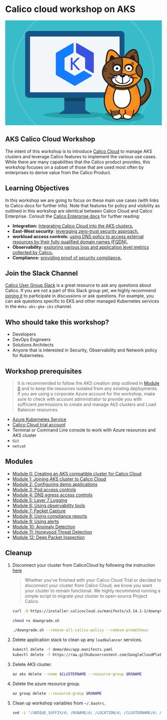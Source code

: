 # Calico cloud workshop on AKS

![Calicocloud on AKS](img/calico-on-aks.png)

## AKS Calico Cloud Workshop

The intent of this workshop is to introduce [Calico Cloud](https://www.calicocloud.io/?utm_campaign=calicocloud&utm_medium=digital&utm_source=microsoft) to manage AKS clusters and leverage Calico features to implement the various use cases. While there are many capabilities that the Calico product provides, this workshop focuses on a subset of those that are used most often by enterprises to derive value from the Calico Product.

## Learning Objectives

In this workshop we are going to focus on these main use cases (with links to Calico docs for further info). Note that features for policy and visibility as outlined in this workshop are identical between Calico Cloud and Calico Enterprise. Consult the [Calico Enterprise docs](https://docs.tigera.io/about/about-calico-enterprise/) for further reading:

- **Integration:** [Integrating Calico Cloud into the AKS clusters.](https://docs.calicocloud.io/install/system-requirements)
- **East-West security:** [leveraging zero-trust security approach.](https://docs.tigera.io/security/adopt-zero-trust)
- **workload access controls:** [using DNS policy to access external resources by their fully qualified domain names (FQDN).](https://docs.calicocloud.io/workload-access/)
- **Observability:** [exploring various logs and application level metrics collected by Calico.](https://docs.calicocloud.io/visibility/)
- **Compliance:** [providing proof of security compliance.](https://docs.calicocloud.io/compliance/overview)

## Join the Slack Channel

[Calico User Group Slack](https://slack.projectcalico.org/) is a great resource to ask any questions about Calico. If you are not a part of this Slack group yet, we highly recommend [joining it](https://slack.projectcalico.org/) to participate in discussions or ask questions. For example, you can ask questions specific to EKS and other managed Kubernetes services in the `#eks-aks-gke-iks` channel.

## Who should take this workshop?

- Developers
- DevOps Engineers
- Solutions Architects
- Anyone that is interested in Security, Observability and Network policy for Kubernetes.

## Workshop prerequisites

>It is recommended to follow the AKS creation step outlined in [Module 0](modules/creating-aks-cluster.md) and to keep the resources isolated from any existing deployments. If you are using a corporate Azure account for the workshop, make sure to check with account administrator to provide you with sufficient permissions to create and manage AkS clusters and Load Balancer resources.

- [Azure Kubernetes Service](https://github.com/Azure/kubernetes-hackfest/blob/master/labs/networking/network-policy/)
- [Calico Cloud trial account](https://www.calicocloud.io/?utm_campaign=calicocloud&utm_medium=digital&utm_source=microsoft)
- Terminal or Command Line console to work with Azure resources and AKS cluster
- `Git`
- `netcat`

## Modules

- [Module 0: Creating an AKS compatible cluster for Calico Cloud](modules/creating-aks-cluster.md)
- [Module 1: Joining AKS cluster to Calico Cloud](modules/joining-aks-to-calico-cloud.md)
- [Module 2: Configuring demo applications](modules/configuring-demo-apps.md)
- [Module 3: Pod access controls](modules/pod-access-controls.md)
- [Module 4: DNS egress access controls](modules/dns-egress-access-controls.md)
- [Module 5: Layer 7 Logging](modules/layer7-logging.md)
- [Module 6: Using observability tools](modules/using-observability-tools.md)
- [Module 7: Packet Capture](modules/packet-capture.md)
- [Module 8: Using compliance reports](modules/using-compliance-reports.md)
- [Module 9: Using alerts](modules/using-alerts.md)
- [Module 10: Anomaly Detection](modules/anomaly-detection.md)
- [Module 11: Honeypod Threat Detection](modules/honeypod-threat-detection.md)
- [Module 12: Deep Packet Inspection](modules/deep-packet-inspection.md)

## Cleanup

1. Disconnect your cluster from CalicoCloud by following the instruction [here](https://docs.calicocloud.io/operations/disconnect)

    >Whether you’ve finished with your Calico Cloud Trial or decided to disconnect your cluster from Calico Cloud, we know you want your cluster to remain functional. We highly recommend running a simple script to migrate your cluster to open-source Project Calico.

    ```bash
    curl -O https://installer.calicocloud.io/manifests/v3.14.1-1/downgrade.sh
    ```

    ```bash
    chmod +x downgrade.sh
    ```

    ```bash
    ./downgrade.sh --remove-all-calico-policy --remove-prometheus
    ```

2. Delete application stack to clean up any `loadbalancer` services.

    ```bash
    kubectl delete -f demo/dev/app.manifests.yaml
    kubectl delete -f https://raw.githubusercontent.com/GoogleCloudPlatform/microservices-demo/master/release/kubernetes-manifests.yaml
    ```

3. Delete AKS cluster.

    ```bash
    az aks delete --name $CLUSTERNAME --resource-group $RGNAME
    ```

4. Delete the azure resource group.

    ```bash
    az group delete --resource-group $RGNAME
    ```

5. Clean up workshop variables from `~/.bashrc`.

    ```bash
    sed -i "/UNIQUE_SUFFIX/d; /RGNAME/d; /LOCATION/d; /CLUSTERNAME/d; /K8SVERSION/d" ~/.bashrc
    ```
